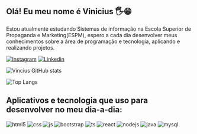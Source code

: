 ## Olá! Eu meu nome é Vinicius 🖐️😁
Estou atualmente estudando  Sistemas de informação na Escola Superior de Propaganda e Marketing(ESPM), espero a cada dia desenvolver meus conhecimentos sobre a área de programação e tecnologia, aplicando e realizando projetos. 

[![Instagram](https://img.shields.io/badge/Instagram-E4405F?style=for-the-badge&logo=instagram&logoColor=white)](https://instagram.com/vinimluz_)
[![Linkedin](https://img.shields.io/badge/LinkedIn-0077B5?style=for-the-badge&logo=linkedin&logoColor=white)](https://www.linkedin.com/in/vinicius-skaf-luz/)

![Vincius GitHub stats](https://github-readme-stats.vercel.app/api?username=ViniciusSMLuz&show_icons=true&theme=dracula&count_private=true)

![Top Langs](https://github-readme-stats.vercel.app/api/top-langs/?username=ViniciusSMLuz&show_icons=true&theme=dracula&include_all_commits=true&count_private=true&layout=compact)


## Aplicativos e tecnologia que uso para desenvolver no meu dia-a-dia:

<div style="display: inline_block">
  <img align="center" alt="html5" src="https://img.shields.io/badge/HTML5-E34F26?style=for-the-badge&logo=html5&logoColor=white" />
  <img align="center" alt="css" src="https://img.shields.io/badge/CSS3-1572B6?style=for-the-badge&logo=css3&logoColor=white" />
  <img align="center" alt="js" src="https://img.shields.io/badge/JavaScript-F7DF1E?style=for-the-badge&logo=javascript&logoColor=black" />
  <img align="center" alt="bootstrap" src="https://img.shields.io/badge/Bootstrap-563D7C?style=for-the-badge&logo=bootstrap&logoColor=white" />
  <img align="center" alt="ts" src="https://img.shields.io/badge/TypeScript-007ACC?style=for-the-badge&logo=typescript&logoColor=white" />
  <img align="center" alt="react" src="https://img.shields.io/badge/React-20232A?style=for-the-badge&logo=react&logoColor=61DAFB" />
  <img align="center" alt="nodejs" src="https://img.shields.io/badge/Node.js-43853D?style=for-the-badge&logo=node.js&logoColor=white" />
  <img align="center" alt="java" src= "https://img.shields.io/badge/Java-ED8B00?style=for-the-badge&logo=openjdk&logoColor=white" />
  <img align="center" alt="mysql" src= "https://img.shields.io/badge/MySQL-00000F?style=for-the-badge&logo=mysql&logoColor=white" />
</div><br/>
